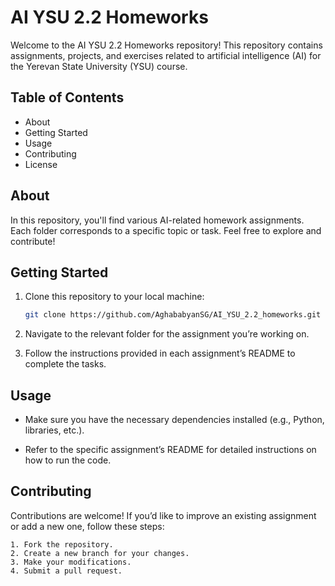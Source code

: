 # AI YSU 2.2 Homeworks

Welcome to the AI YSU 2.2 Homeworks repository! This repository contains assignments, projects, and exercises related to artificial intelligence (AI) for the Yerevan State University (YSU) course.

## Table of Contents

- About
- Getting Started
- Usage
- Contributing
- License

## About

In this repository, you'll find various AI-related homework assignments. Each folder corresponds to a specific topic or task. Feel free to explore and contribute!

## Getting Started

1. Clone this repository to your local machine:

   ```bash
   git clone https://github.com/AghababyanSG/AI_YSU_2.2_homeworks.git

2. Navigate to the relevant folder for the assignment you’re working on.

3. Follow the instructions provided in each assignment’s README to complete the tasks.

## Usage

- Make sure you have the necessary dependencies installed (e.g., Python, libraries, etc.).

- Refer to the specific assignment’s README for detailed instructions on how to run the code.

## Contributing

Contributions are welcome! If you’d like to improve an existing assignment or add a new one, follow these steps:

    1. Fork the repository.
    2. Create a new branch for your changes.
    3. Make your modifications.
    4. Submit a pull request.
